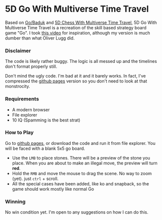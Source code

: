 # 5D Go With Multiverse Time Travel
Based on [Go/Baduk](https://en.wikipedia.org/wiki/Go_(game)) and [5D Chess With Multiverse Time Travel](https://en.wikipedia.org/wiki/5D_Chess_with_Multiverse_Time_Travel), 5D Go With Multiverse Time Travel is a recreation of the skill based strategy board game "Go". I took [this video](https://www.youtube.com/watch?v=2__NGeY5JUw) for inspiration, although my version is much dumber than what Oliver Lugg did.

### Disclaimer

The code is likely rather buggy. The logic is all messed up and the timelines don't format properly still.

Don't mind the ugly code. I'm bad at it and it barely works. In fact, I've compressed the [github pages](https://flippont.github.io/5d-go-with-multiverse-time-travel/) version so you don't need to look at that monstrocity.

### Requirements

* A modern browser
* File explorer
* 10 IQ (Spamming is the best strat)

### How to Play

Go to [github pages](https://flippont.github.io/5d-go-with-multiverse-time-travel/), or download the code and run it from file explorer.
You will be faced with a blank 5x5 go board. 

* Use the `LMB` to place stones. There will be a preview of the stone you place. When you are about to make an illegal move, the preview will turn **red**.
* Hold the `RMB` and move the mouse to drag the scene. No way to zoom (yet). just `ctrl` + scroll.
* All the special cases have been added, like ko and snapback, so the game should work mostly like normal Go

### Winning

No win condition yet. I'm open to any suggestions on how I can do this.
